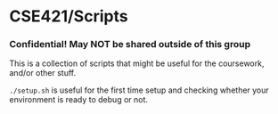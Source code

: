 # CSE421/Scripts

### Confidential! May NOT be shared outside of this group

This is a collection of scripts that might be useful for the coursework, and/or other stuff.

`./setup.sh` is useful for the first time setup and checking whether your environment is ready to debug or not.
